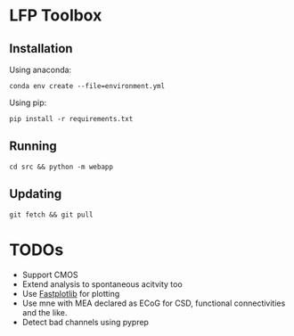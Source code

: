 # LFP Toolbox

## Installation
Using anaconda:  
```  
conda env create --file=environment.yml  
```  

Using pip:  
```  
pip install -r requirements.txt  
```  

## Running  
```  
cd src && python -m webapp  
```  

## Updating
```
git fetch && git pull
```


# TODOs
- Support CMOS
- Extend analysis to spontaneous acitvity too
- Use [Fastplotlib](https://github.com/kushalkolar/fastplotlib) for plotting
- Use mne with MEA declared as ECoG for CSD, functional connectivities and the like.
- Detect bad channels using pyprep
